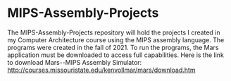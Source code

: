 # MIPS-Assembly-Projects
The MIPS-Assembly-Projects repository will hold the projects I created in my Computer Architecture course using the MIPS assembly language. The programs were created in the fall of 2021. To run the programs, the Mars application must be downloaded to access full capabilities. Here is the link to download Mars--MIPS Assembly Simulator: http://courses.missouristate.edu/kenvollmar/mars/download.htm
